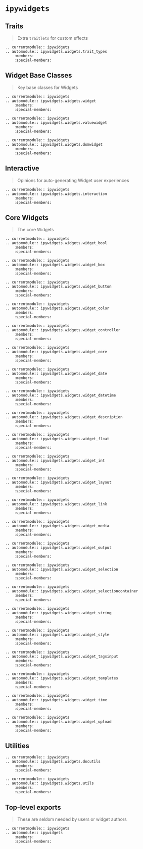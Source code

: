 # `ipywidgets`

## Traits

> Extra `traitlets` for custom effects

```{eval-rst}
.. currentmodule:: ipywidgets
.. automodule:: ipywidgets.widgets.trait_types
    :members:
    :special-members:
```

## Widget Base Classes

> Key base classes for Widgets

```{eval-rst}
.. currentmodule:: ipywidgets
.. automodule:: ipywidgets.widgets.widget
    :members:
    :special-members:
```

```{eval-rst}
.. currentmodule:: ipywidgets
.. automodule:: ipywidgets.widgets.valuewidget
    :members:
    :special-members:
```

```{eval-rst}
.. currentmodule:: ipywidgets
.. automodule:: ipywidgets.widgets.domwidget
    :members:
    :special-members:
```

## Interactive

> Opinions for auto-generating Widget user experiences


```{eval-rst}
.. currentmodule:: ipywidgets
.. automodule:: ipywidgets.widgets.interaction
    :members:
    :special-members:
```

## Core Widgets

> The core Widgets

```{eval-rst}
.. currentmodule:: ipywidgets
.. automodule:: ipywidgets.widgets.widget_bool
    :members:
    :special-members:
```

```{eval-rst}
.. currentmodule:: ipywidgets
.. automodule:: ipywidgets.widgets.widget_box
    :members:
    :special-members:
```

```{eval-rst}
.. currentmodule:: ipywidgets
.. automodule:: ipywidgets.widgets.widget_button
    :members:
    :special-members:
```

```{eval-rst}
.. currentmodule:: ipywidgets
.. automodule:: ipywidgets.widgets.widget_color
    :members:
    :special-members:
```

```{eval-rst}
.. currentmodule:: ipywidgets
.. automodule:: ipywidgets.widgets.widget_controller
    :members:
    :special-members:
```

```{eval-rst}
.. currentmodule:: ipywidgets
.. automodule:: ipywidgets.widgets.widget_core
    :members:
    :special-members:
```

```{eval-rst}
.. currentmodule:: ipywidgets
.. automodule:: ipywidgets.widgets.widget_date
    :members:
    :special-members:
```

```{eval-rst}
.. currentmodule:: ipywidgets
.. automodule:: ipywidgets.widgets.widget_datetime
    :members:
    :special-members:
```

```{eval-rst}
.. currentmodule:: ipywidgets
.. automodule:: ipywidgets.widgets.widget_description
    :members:
    :special-members:
```

```{eval-rst}
.. currentmodule:: ipywidgets
.. automodule:: ipywidgets.widgets.widget_float
    :members:
    :special-members:
```

```{eval-rst}
.. currentmodule:: ipywidgets
.. automodule:: ipywidgets.widgets.widget_int
    :members:
    :special-members:
```

```{eval-rst}
.. currentmodule:: ipywidgets
.. automodule:: ipywidgets.widgets.widget_layout
    :members:
    :special-members:
```

```{eval-rst}
.. currentmodule:: ipywidgets
.. automodule:: ipywidgets.widgets.widget_link
    :members:
    :special-members:
```

```{eval-rst}
.. currentmodule:: ipywidgets
.. automodule:: ipywidgets.widgets.widget_media
    :members:
    :special-members:
```

```{eval-rst}
.. currentmodule:: ipywidgets
.. automodule:: ipywidgets.widgets.widget_output
    :members:
    :special-members:
```

```{eval-rst}
.. currentmodule:: ipywidgets
.. automodule:: ipywidgets.widgets.widget_selection
    :members:
    :special-members:
```

```{eval-rst}
.. currentmodule:: ipywidgets
.. automodule:: ipywidgets.widgets.widget_selectioncontainer
    :members:
    :special-members:
```

```{eval-rst}
.. currentmodule:: ipywidgets
.. automodule:: ipywidgets.widgets.widget_string
    :members:
    :special-members:
```

```{eval-rst}
.. currentmodule:: ipywidgets
.. automodule:: ipywidgets.widgets.widget_style
    :members:
    :special-members:
```

```{eval-rst}
.. currentmodule:: ipywidgets
.. automodule:: ipywidgets.widgets.widget_tagsinput
    :members:
    :special-members:
```

```{eval-rst}
.. currentmodule:: ipywidgets
.. automodule:: ipywidgets.widgets.widget_templates
    :members:
    :special-members:
```

```{eval-rst}
.. currentmodule:: ipywidgets
.. automodule:: ipywidgets.widgets.widget_time
    :members:
    :special-members:
```

```{eval-rst}
.. currentmodule:: ipywidgets
.. automodule:: ipywidgets.widgets.widget_upload
    :members:
    :special-members:
```


## Utilities

```{eval-rst}
.. currentmodule:: ipywidgets
.. automodule:: ipywidgets.widgets.docutils
    :members:
    :special-members:
```

```{eval-rst}
.. currentmodule:: ipywidgets
.. automodule:: ipywidgets.widgets.utils
    :members:
    :special-members:
```

## Top-level exports

> These are seldom needed by users or widget authors

```{eval-rst}
.. currentmodule:: ipywidgets
.. automodule:: ipywidgets
    :members:
    :special-members:
```

